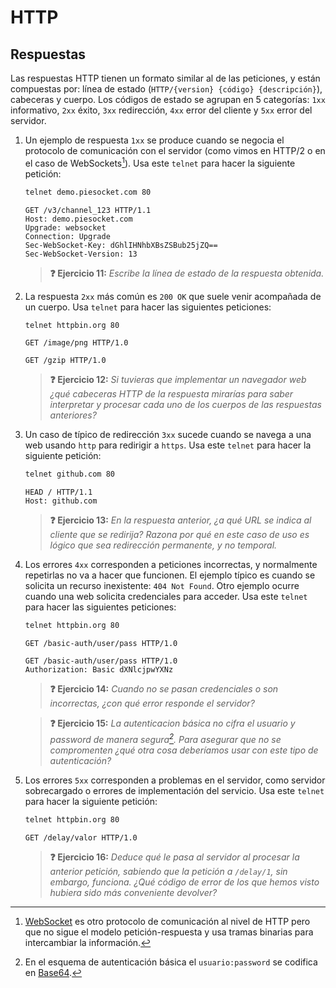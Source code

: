 # HTTP
## Respuestas

Las respuestas HTTP tienen un formato similar al de las peticiones, y están compuestas por: línea de estado (`HTTP/{version} {código} {descripción}`), cabeceras y cuerpo. Los códigos de estado se agrupan en 5 categorías: `1xx` informativo, `2xx` éxito, `3xx` redirección, `4xx` error del cliente y `5xx` error del servidor.

1. Un ejemplo de respuesta `1xx` se produce cuando se negocia el protocolo de comunicación con el servidor (como vimos en HTTP/2 o en el caso de WebSockets[^1]). Usa este `telnet` para hacer la siguiente petición:
   ```bash
   telnet demo.piesocket.com 80
   ```
   ```http
   GET /v3/channel_123 HTTP/1.1
   Host: demo.piesocket.com
   Upgrade: websocket
   Connection: Upgrade
   Sec-WebSocket-Key: dGhlIHNhbXBsZSBub25jZQ==
   Sec-WebSocket-Version: 13

   ```

   > **❓ Ejercicio 11:** _Escribe la línea de estado de la respuesta obtenida._

1. La respuesta `2xx` más común es `200 OK` que suele venir acompañada de un cuerpo. Usa `telnet` para hacer las siguientes peticiones:
   ```bash
   telnet httpbin.org 80
   ```
   ```http
   GET /image/png HTTP/1.0

   ```
   ```http
   GET /gzip HTTP/1.0

   ```
   > **❓ Ejercicio 12:** _Si tuvieras que implementar un navegador web ¿qué cabeceras HTTP de la respuesta mirarías para saber interpretar y procesar cada uno de los cuerpos de las respuestas anteriores?_

1. Un caso de típico de redirección `3xx` sucede cuando se navega a una web usando `http` para redirigir a `https`. Usa este `telnet` para hacer la siguiente petición:
   ```bash
   telnet github.com 80
   ```
   ```http
   HEAD / HTTP/1.1
   Host: github.com

   ```
   > **❓ Ejercicio 13:** _En la respuesta anterior, ¿a qué URL se indica al cliente que se redirija? Razona por qué en este caso de uso es lógico que sea redirección permanente, y no temporal._

1. Los errores `4xx` corresponden a peticiones incorrectas, y normalmente repetirlas no va a hacer que funcionen. El ejemplo típico es cuando se solicita un recurso inexistente: `404 Not Found`. Otro ejemplo ocurre cuando una web solicita credenciales para acceder. Usa este `telnet` para hacer las siguientes peticiones:
   ```bash
   telnet httpbin.org 80
   ```
   ```http
   GET /basic-auth/user/pass HTTP/1.0

   ```
   ```http
   GET /basic-auth/user/pass HTTP/1.0
   Authorization: Basic dXNlcjpwYXNz

   ```

   > **❓ Ejercicio 14:** _Cuando no se pasan credenciales o son incorrectas, ¿con qué error responde el servidor?_

   > **❓ Ejercicio 15:** _La autenticacion básica no cifra el usuario y password de manera segura[^2]. Para asegurar que no se compromenten ¿qué otra cosa deberíamos usar con este tipo de autenticación?_

1. Los errores `5xx` corresponden a problemas en el servidor, como servidor sobrecargado o errores de implementación del servicio. Usa este `telnet` para hacer la siguiente petición:
   ```bash
   telnet httpbin.org 80
   ```
   ```http
   GET /delay/valor HTTP/1.0

   ```
   > **❓ Ejercicio 16:** _Deduce qué le pasa al servidor al procesar la anterior petición, sabiendo que la petición a `/delay/1`, sin embargo, funciona. ¿Qué código de error de los que hemos visto hubiera sido más conveniente devolver?_

[^1]: [WebSocket](https://en.wikipedia.org/wiki/WebSocket) es otro protocolo de comunicación al nivel de HTTP pero que no sigue el modelo petición-respuesta y usa tramas binarias para intercambiar la información.

[^2]: En el esquema de autenticación básica el `usuario:password` se codifica en [Base64](https://en.wikipedia.org/wiki/Base64).